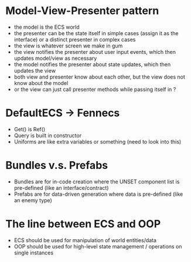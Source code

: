 ﻿# Model-View-Presenter pattern
- the model is the ECS world
- the presenter can be the state itself in simple cases (assign it as the interface)
  or a distinct presenter in complex cases
- the view is whatever screen we make in gum
- the view notifies the presenter about user input events, which then updates model/view as necessary 
- the model notifies the presenter about state updates, which then updates the view
- both view and presenter know about each other, but the view does not know about the model
- or the view can just call presenter methods while passing itself in ?

# DefaultECS -> Fennecs
- Get() is Ref()
- Query is built in constructor
- Uniforms are like extra variables or something (need to look into this)

# Bundles v.s. Prefabs
- Bundles are for in-code creation where the UNSET component list is pre-defined 
  (like an interface/contract)
- Prefabs are for data-driven generation where data is pre-defined (like an enemy type)

# The line between ECS and OOP
- ECS should be used for manipulation of world entities/data
- OOP should be used for high-level state management / operations on single instances
